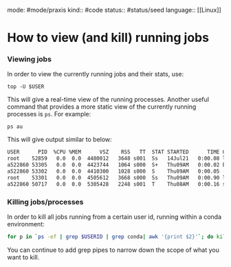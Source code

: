 mode: #mode/praxis 
kind:: #code
status:: #status/seed
language:: [[Linux]]

# How to view (and kill) running jobs

### Viewing jobs

In order to view the currently running jobs and their stats, use:

    top -U $USER

This will give a real-time view of the running processes. Another useful command that provides a more static view of the currently running processes is `ps`. For example:

    ps au

This will give output similar to below:
```bash
USER      PID  %CPU %MEM      VSZ    RSS   TT  STAT STARTED      TIME COMMAND
root    52859   0.0  0.0  4480012   3648 s001  Ss   14Jul21   0:00.08 login -pf a522860
a522860 53305   0.0  0.0  4423744   1064 s000  S+   Thu09AM   0:00.02 bash
a522860 53302   0.0  0.0  4410300   1028 s000  S    Thu09AM   0:00.05 -ksh
root    53301   0.0  0.0  4505612   3668 s000  Ss   Thu09AM   0:00.90 login -pf a522860
a522860 50717   0.0  0.0  5305428   2248 s001  T    Thu08AM   0:00.16 ssh xhadrevrm7p -L 8888:localhost:8888
```


### Killing jobs/processes

In order to kill all jobs running from a certain user id, running within a conda environment:

```bash
for p in `ps -ef | grep $USERID | grep conda| awk '{print $2}'`; do kill -9 $p; done
```

You can continue to add grep pipes to narrow down the scope of what you want to kill.

